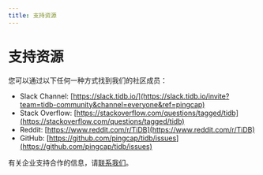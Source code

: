 ```yaml
---
title: 支持资源
---
```


# 支持资源

您可以通过以下任何一种方式找到我们的社区成员：

+ Slack Channel: [https://slack.tidb.io/](https://slack.tidb.io/invite?team=tidb-community&channel=everyone&ref=pingcap)
+ Stack Overflow: [https://stackoverflow.com/questions/tagged/tidb](https://stackoverflow.com/questions/tagged/tidb)
+ Reddit: [https://www.reddit.com/r/TiDB](https://www.reddit.com/r/TiDB)
+ GitHub: [https://github.com/pingcap/tidb/issues](https://github.com/pingcap/tidb/issues)

有关企业支持合作的信息，请[联系我们](mailto:info@pingcap.com)。
